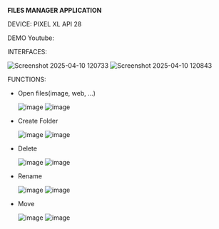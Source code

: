 ************************FILES MANAGER APPLICATION************************

DEVICE: PIXEL XL API 28

DEMO Youtube:

INTERFACES:

![Screenshot 2025-04-10 120733](https://github.com/user-attachments/assets/b3546fe5-429c-4662-a45d-ed02791e305d) ![Screenshot 2025-04-10 120843](https://github.com/user-attachments/assets/3a1b6c5a-d426-4684-b292-f07e51026a74)

FUNCTIONS:
  + Open files(image, web, ...)
    
    ![image](https://github.com/user-attachments/assets/ef92fb3b-82d6-4a04-880a-0334234dd990) ![image](https://github.com/user-attachments/assets/77d009a0-ede1-438d-9b6c-bf725c7e9b0f)
    
  + Create Folder
    
    ![image](https://github.com/user-attachments/assets/16cb69f0-adf3-486f-a013-c3024c71a9c4) ![image](https://github.com/user-attachments/assets/2dd3fea8-3948-4754-96b4-793f93fa310a)

    
  + Delete
    
    ![image](https://github.com/user-attachments/assets/cb53f95e-24bd-489f-81b7-d48c2d26d931) ![image](https://github.com/user-attachments/assets/2e5c86f6-67c1-4153-9df6-016d608d4693)

  + Rename

    ![image](https://github.com/user-attachments/assets/eb6ca4f3-3d44-4a5b-9010-e0204257393b) ![image](https://github.com/user-attachments/assets/6a22b944-9dee-4235-a5fd-b49688a3ee5e)

  + Move

    ![image](https://github.com/user-attachments/assets/26dc1d83-baed-46a3-aeb8-4fd4bf23a967) ![image](https://github.com/user-attachments/assets/34f66bff-5d54-439d-a9ac-08c7d5c45bb5)






  

